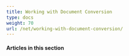 ```yaml
---
title: Working with Document Conversion
type: docs
weight: 70
url: /net/working-with-document-conversion/
---
```


#### **Articles in this section**
